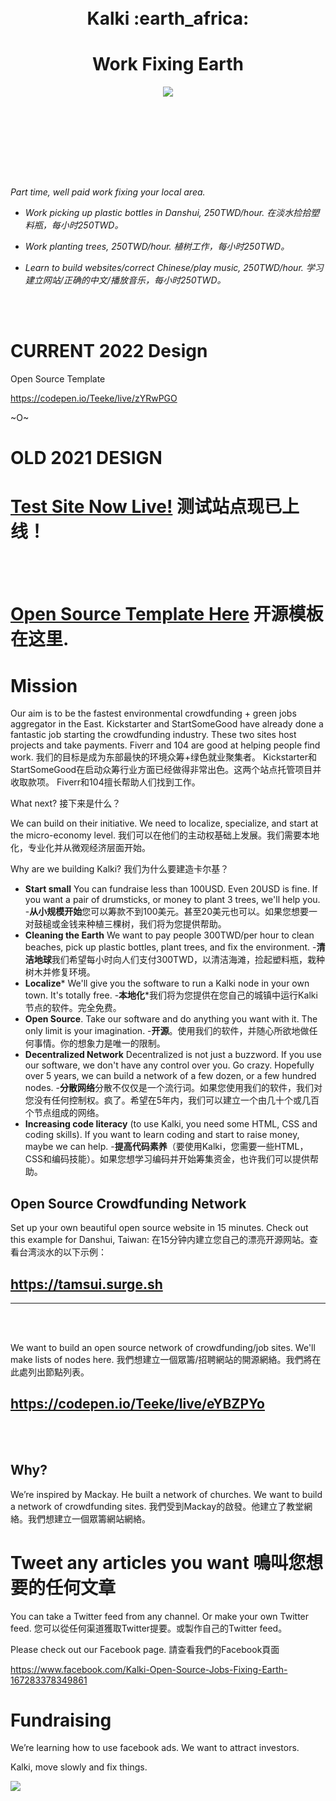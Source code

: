 
<br>
<br>

<h1 align="center"> Kalki    :earth_africa: </h1>

<h1 align="center">Work Fixing Earth</h3>

<p align="center">
<img src="http://i.imgur.com/42bYJfQ.jpg">
</p>

<br><br><br>
<hp align="center"><i>
 
 <br><br><br>
 
 Part time, well paid work fixing your local area. 
 
- Work picking up plastic bottles in Danshui, 250TWD/hour. 在淡水捡拾塑料瓶，每小时250TWD。
 
- Work planting trees, 250TWD/hour. 植树工作，每小时250TWD。

- Learn to build websites/correct Chinese/play music, 250TWD/hour. 学习建立网站/正确的中文/播放音乐，每小时250TWD。</i>

 </p>
 
<br><br>

# CURRENT 2022 Design

Open Source Template

https://codepen.io/Teeke/live/zYRwPGO

~O~

# OLD 2021 DESIGN

# [Test Site Now Live!](https://tamsui.surge.sh) 测试站点现已上线！
<br><br>

# [Open Source Template Here](https://codepen.io/Teeke/pen/eYBJZwv) 开源模板在这里.

# Mission

Our aim is to be the fastest environmental crowdfunding + green jobs aggregator in the East. Kickstarter and StartSomeGood have already done a fantastic job starting the crowdfunding industry. These two sites host projects and take payments. Fiverr and 104 are good at helping people find work. 
我们的目标是成为东部最快的环境众筹+绿色就业聚集者。 Kickstarter和StartSomeGood在启动众筹行业方面已经做得非常出色。这两个站点托管项目并收取款项。 Fiverr和104擅长帮助人们找到工作。

What next? 
接下来是什么？

We can build on their initiative. We need to localize, specialize, and start at the micro-economy level.
我们可以在他们的主动权基础上发展。我们需要本地化，专业化并从微观经济层面开始。

Why are we building Kalki? 
我们为什么要建造卡尔基？

- **Start small** You can fundraise less than 100USD. Even 20USD is fine. If you want a pair of drumsticks, or money to plant 3 trees, we'll help you. 
-**从小规模开始**您可以筹款不到100美元。甚至20美元也可以。如果您想要一对鼓槌或金钱来种植三棵树，我们将为您提供帮助。
- **Cleaning the Earth** We want to pay people 300TWD/per hour to clean beaches, pick up plastic bottles, plant trees, and fix the environment. 
-**清洁地球**我们希望每小时向人们支付300TWD，以清洁海滩，捡起塑料瓶，栽种树木并修复环境。
- **Localize*** We'll give you the software to run a Kalki node in your own town. It's totally free. 
-**本地化***我们将为您提供在您自己的城镇中运行Kalki节点的软件。完全免费。
- **Open Source**. Take our software and do anything you want with it. The only limit is your imagination. 
-**开源**。使用我们的软件，并随心所欲地做任何事情。你的想象力是唯一的限制。
- **Decentralized Network** Decentralized is not just a buzzword. If you use our software, we don't have any control over you. Go crazy. Hopefully over 5 years, we can build a network of a few dozen, or a few hundred nodes. 
-**分散网络**分散不仅仅是一个流行词。如果您使用我们的软件，我们对您没有任何控制权。疯了。希望在5年内，我们可以建立一个由几十个或几百个节点组成的网络。
- **Increasing code literacy** (to use Kalki, you need some HTML, CSS and coding skills). If you want to learn coding and start to raise money, maybe we can help.
-**提高代码素养**（要使用Kalki，您需要一些HTML，CSS和编码技能）。如果您想学习编码并开始筹集资金，也许我们可以提供帮助。


## Open Source Crowdfunding Network 

Set up your own beautiful open source website in 15 minutes. Check out this example for Danshui, Taiwan:
在15分钟内建立您自己的漂亮开源网站。查看台湾淡水的以下示例：

## https://tamsui.surge.sh

<hr>

<br><br>

We want to build an open source network of crowdfunding/job sites. We'll make lists of nodes here. 
我們想建立一個眾籌/招聘網站的開源網絡。我們將在此處列出節點列表。

## https://codepen.io/Teeke/live/eYBZPYo

<br><br>



## Why?


We’re inspired by Mackay. He built a network of churches. We want to build a network of crowdfunding sites. 
我們受到Mackay的啟發。他建立了教堂網絡。我們想建立一個眾籌網站網絡。



# Tweet any articles you want 鳴叫您想要的任何文章


You can take a Twitter feed from any channel. Or make your own Twitter feed. 您可以從任何渠道獲取Twitter提要。或製作自己的Twitter feed。 




Please check out our Facebook page. 請查看我們的Facebook頁面

https://www.facebook.com/Kalki-Open-Source-Jobs-Fixing-Earth-167283378349861

# Fundraising

We’re learning how to use facebook ads. We want to attract investors. 

Kalki, move slowly and fix things. 


<a><img src="http://dump.thecybershadow.net/6c736bfd11ded8cdc5e2bda009a6694a/colortext.svg"/></a>




<!--

NOTES

Kinda works

![#f03c15](https://via.placeholder.com/15/f03c15/000000?text=hello)
- ![#c5f015](https://via.placeholder.com/15/c5f015/000000?text=how) 
- ![#1589F0](https://via.placeholder.com/15/1589F0/000000?text=are) 



-->



















